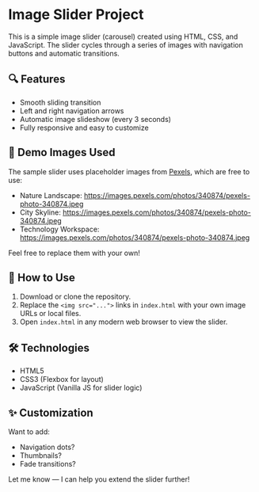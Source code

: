 # Image Slider Project

This is a simple image slider (carousel) created using HTML, CSS, and JavaScript. The slider cycles through a series of images with navigation buttons and automatic transitions.

## 🔍 Features

- Smooth sliding transition
- Left and right navigation arrows
- Automatic image slideshow (every 3 seconds)
- Fully responsive and easy to customize

## 📸 Demo Images Used

The sample slider uses placeholder images from [Pexels](https://pexels.com), which are free to use:

- Nature Landscape: https://images.pexels.com/photos/340874/pexels-photo-340874.jpeg
- City Skyline: https://images.pexels.com/photos/340874/pexels-photo-340874.jpeg
- Technology Workspace: https://images.pexels.com/photos/340874/pexels-photo-340874.jpeg

Feel free to replace them with your own!


## 🚀 How to Use

1. Download or clone the repository.
2. Replace the `<img src="...">` links in `index.html` with your own image URLs or local files.
3. Open `index.html` in any modern web browser to view the slider.

## 🛠️ Technologies

- HTML5
- CSS3 (Flexbox for layout)
- JavaScript (Vanilla JS for slider logic)

## ✨ Customization

Want to add:

- Navigation dots?
- Thumbnails?
- Fade transitions?

Let me know — I can help you extend the slider further!




